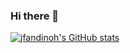 ### Hi there 👋

<!--
**jfandinoh/jfandinoh** is a ✨ _special_ ✨ repository because its `README.md` (this file) appears on your GitHub profile.

Here are some ideas to get you started:

- 🔭 I’m currently working on ...
- 🌱 I’m currently learning ...
- 👯 I’m looking to collaborate on ...
- 🤔 I’m looking for help with ...
- 💬 Ask me about ...
- 📫 How to reach me: ...
- 😄 Pronouns: ...
- ⚡ Fun fact: ...
-->

[![jfandinoh's GitHub stats](https://github-readme-stats.vercel.app/api?username=jfandinoh)](https://github.com/jfandinoh/github-readme-stats)

